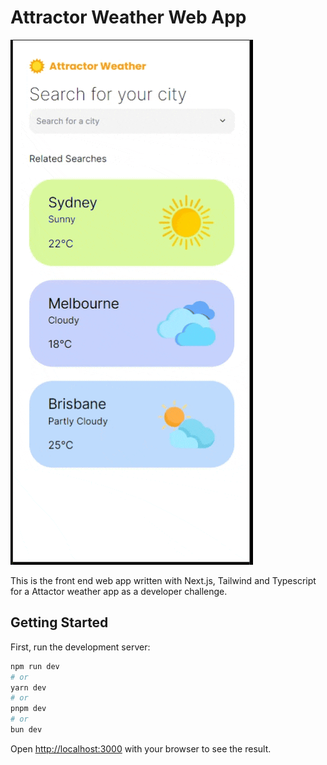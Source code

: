 # Attractor Weather Web App

![Sample](./docs/sample.gif)

This is the front end web app written with Next.js, Tailwind and Typescript for a Attactor weather app as a developer challenge.

## Getting Started

First, run the development server:

```bash
npm run dev
# or
yarn dev
# or
pnpm dev
# or
bun dev
```

Open [http://localhost:3000](http://localhost:3000) with your browser to see the result.

